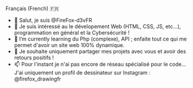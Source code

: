 Français (French) :fr:
- 👋 Salut, je suis @FireFox-d3vFR
- 👀 Je suis intéressé au le dévelopement Web (HTML, CSS, JS, etc...), programmation en général et la Cybersécurité !
- 🌱 I’m currently learning du Php (complexe), API ; enfaite tout ce qui me permet d'avoir un site web 100% dynamique.
- 💞️ Je souhaite uniquement partager mes projets avec vous et avoir des retours positifs !
- 📫 Pour l'instant je n'ai pas encore de réseau spécialisé pour le code... J'ai uniquement un profil de dessinateur sur Instagram : @firefox_drawingfr
<!---------------------------------------------------------------------------------------------------------------------------------------------------------/>
Anglais (English) :gb:
- 👋 Hi, I'm @FireFox-d3vFR
- 👀 I'm interested in Web development (HTML, CSS, JS, etc...), programming in general and Cybersecurity!
- 🌱 I'm currently learning Php (complex), API; infact everything that allows me to have a 100% dynamic website.
- 💞️ I only want to share my projects with you and get positive feedback!
- 📫 For the moment I don't have a specialized network for the code yet... I only have a designer profile on Instagram: @firefox_drawingfr
